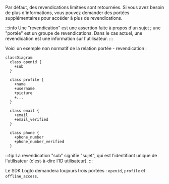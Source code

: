 Par défaut, des revendications limitées sont retournées. Si vous avez besoin de plus d'informations, vous pouvez demander des portées supplémentaires pour accéder à plus de revendications.

:::info
Une "revendication" est une assertion faite à propos d'un sujet ; une "portée" est un groupe de revendications. Dans le cas actuel, une revendication est une information sur l'utilisateur.
:::

Voici un exemple non normatif de la relation portée - revendication :

```mermaid
classDiagram
  class openid {
    +sub
  }

  class profile {
    +name
    +username
    +picture
    +...
  }

  class email {
    +email
    +email_verified
  }

  class phone {
    +phone_number
    +phone_number_verified
  }
```

:::tip
La revendication "sub" signifie "sujet", qui est l'identifiant unique de l'utilisateur (c'est-à-dire l'ID utilisateur).
:::

Le SDK Logto demandera toujours trois portées : `openid`, `profile` et `offline_access`.
